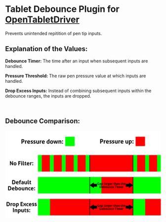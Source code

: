 # Tablet Debounce Plugin for [OpenTabletDriver](https://github.com/OpenTabletDriver/OpenTabletDriver)

Prevents unintended repitition of pen tip inputs.

## Explanation of the Values:

**Debounce Timer:** The time after an input when subsequent inputs are handled.

**Pressure Threshold:** The raw pen pressure value at which inputs are handled.

**Drop Excess Inputs:** Instead of combining subsequent inputs within the debounce ranges, the inputs are dropped.

<br>

## Debounce Comparison:

![](https://raw.githubusercontent.com/Kuuuube/Tablet_Debounce/main/tablet_debounce_diagram.png)